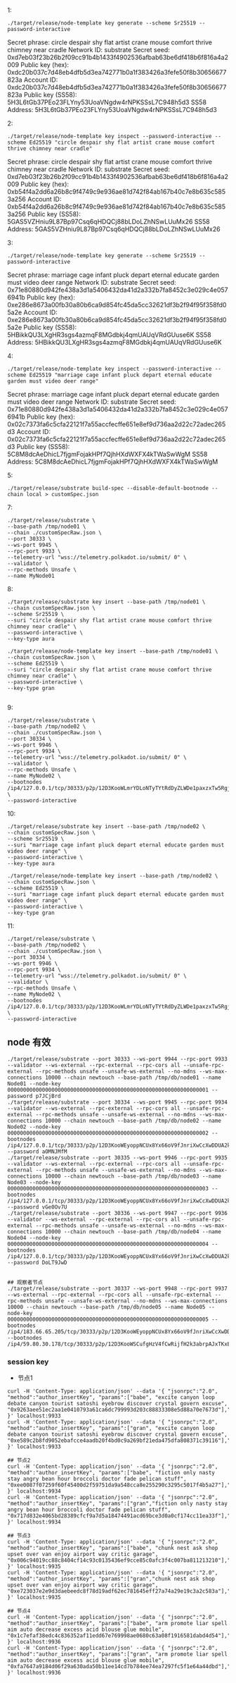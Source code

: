 1:
```shell
./target/release/node-template key generate --scheme Sr25519 --password-interactive
```

Secret phrase:       circle despair shy flat artist crane mouse comfort thrive chimney near cradle
Network ID:        substrate
Secret seed:       0xd7eb03f23b26b2f09cc91b4b1433f4902536afbab63be6df418b6f816a4a2009
Public key (hex):  0xdc20b037c7d48eb4dfb5d3ea742771b0a1f383426a3fefe50f8b30656677823a
Account ID:        0xdc20b037c7d48eb4dfb5d3ea742771b0a1f383426a3fefe50f8b30656677823a
Public key (SS58): 5H3L6tGb37PEo23FLYny53UoaVNgdw4rNPKSSsL7C948h5d3
SS58 Address:      5H3L6tGb37PEo23FLYny53UoaVNgdw4rNPKSSsL7C948h5d3

2:
```shell
./target/release/node-template key inspect --password-interactive --scheme Ed25519 "circle despair shy flat artist crane mouse comfort thrive chimney near cradle"
```

Secret phrase:       circle despair shy flat artist crane mouse comfort thrive chimney near cradle
Network ID:        substrate
Secret seed:       0xd7eb03f23b26b2f09cc91b4b1433f4902536afbab63be6df418b6f816a4a2009
Public key (hex):  0xb54f4a2dd6a26b8c9f4749c9e936ae81d742f84ab167b40c7e8b635c5853a256
Account ID:        0xb54f4a2dd6a26b8c9f4749c9e936ae81d742f84ab167b40c7e8b635c5853a256
Public key (SS58): 5GAS5VZHniu9L87Bp97Csq6qHDQCj88bLDoLZhNSwLUuMx26
SS58 Address:      5GAS5VZHniu9L87Bp97Csq6qHDQCj88bLDoLZhNSwLUuMx26

3:
```shell
./target/release/node-template key generate --scheme Sr25519 --password-interactive
```

Secret phrase:       marriage cage infant pluck depart eternal educate garden must video deer range
Network ID:        substrate
Secret seed:       0x71e80880d942fe438a3d1a5406432da41d2a332b7fa8452c3e029c4e0576941b
Public key (hex):  0xe286e8673a00fb30a80b6ca9d854fc45da5cc32621df3b2f94f95f358fd05a2e
Account ID:        0xe286e8673a00fb30a80b6ca9d854fc45da5cc32621df3b2f94f95f358fd05a2e
Public key (SS58): 5HBikkQU3LXgHR3sgs4azmqF8MGdbkj4qmUAUqVRdGUuse6K
SS58 Address:      5HBikkQU3LXgHR3sgs4azmqF8MGdbkj4qmUAUqVRdGUuse6K

4:
```shell
./target/release/node-template key inspect --password-interactive --scheme Ed25519 "marriage cage infant pluck depart eternal educate garden must video deer range"
```

Secret phrase:       marriage cage infant pluck depart eternal educate garden must video deer range
Network ID:        substrate
Secret seed:       0x71e80880d942fe438a3d1a5406432da41d2a332b7fa8452c3e029c4e0576941b
Public key (hex):  0x02c7373fa6c5cfa22121f7a55accfecffe651e8ef9d736aa2d22c72adec265d3
Account ID:        0x02c7373fa6c5cfa22121f7a55accfecffe651e8ef9d736aa2d22c72adec265d3
Public key (SS58): 5C8M8dcAeDhicL7fjgmFojakHPf7QjhHXdWXFX4kTWaSwWgM
SS58 Address:      5C8M8dcAeDhicL7fjgmFojakHPf7QjhHXdWXFX4kTWaSwWgM

5:
```shell
./target/release/substrate build-spec --disable-default-bootnode --chain local > customSpec.json
```

7:
```shell
./target/release/substrate \
--base-path /tmp/node01 \
--chain ./customSpecRaw.json \
--port 30333 \
--ws-port 9945 \
--rpc-port 9933 \
--telemetry-url "wss://telemetry.polkadot.io/submit/ 0" \
--validator \
--rpc-methods Unsafe \
--name MyNode01
```

8:
```shell
./target/release/substrate key insert --base-path /tmp/node01 \
--chain customSpecRaw.json \
--scheme Sr25519 \
--suri "circle despair shy flat artist crane mouse comfort thrive chimney near cradle" \
--password-interactive \
--key-type aura

./target/release/node-template key insert --base-path /tmp/node01 \
--chain customSpecRaw.json \
--scheme Ed25519 \
--suri "circle despair shy flat artist crane mouse comfort thrive chimney near cradle" \
--password-interactive \
--key-type gran


```

9:
```shell
./target/release/substrate \
--base-path /tmp/node02 \
--chain ./customSpecRaw.json \
--port 30334 \
--ws-port 9946 \
--rpc-port 9934 \
--telemetry-url "wss://telemetry.polkadot.io/submit/ 0" \
--validator \
--rpc-methods Unsafe \
--name MyNode02 \
--bootnodes /ip4/127.0.0.1/tcp/30333/p2p/12D3KooWLmrYDLoNTyTYtRdDyZLWDe1paxzxTw5RgjmHLfzW96SX \
--password-interactive
```


10:
```shell
./target/release/substrate key insert --base-path /tmp/node02 \
--chain customSpecRaw.json \
--scheme Sr25519 \
--suri "marriage cage infant pluck depart eternal educate garden must video deer range" \
--password-interactive \
--key-type aura

./target/release/node-template key insert --base-path /tmp/node02 \
--chain customSpecRaw.json \
--scheme Ed25519 \
--suri "marriage cage infant pluck depart eternal educate garden must video deer range" \
--password-interactive \
--key-type gran
```

11:
```shell
./target/release/substrate \
--base-path /tmp/node02 \
--chain ./customSpecRaw.json \
--port 30334 \
--ws-port 9946 \
--rpc-port 9934 \
--telemetry-url "wss://telemetry.polkadot.io/submit/ 0" \
--validator \
--rpc-methods Unsafe \
--name MyNode02 \
--bootnodes /ip4/127.0.0.1/tcp/30333/p2p/12D3KooWLmrYDLoNTyTYtRdDyZLWDe1paxzxTw5RgjmHLfzW96SX \
--password-interactive
```



## node  有效

```shell
./target/release/substrate --port 30333 --ws-port 9944 --rpc-port 9933 --validator --ws-external --rpc-external --rpc-cors all --unsafe-rpc-external --rpc-methods unsafe --unsafe-ws-external --no-mdns --ws-max-connections 10000 --chain newtouch --base-path /tmp/db/node01 --name Node01 --node-key 0000000000000000000000000000000000000000000000000000000000000001 --password p7JCjBrd
./target/release/substrate --port 30334 --ws-port 9945 --rpc-port 9934 --validator --ws-external --rpc-external --rpc-cors all --unsafe-rpc-external --rpc-methods unsafe --unsafe-ws-external --no-mdns --ws-max-connections 10000 --chain newtouch --base-path /tmp/db/node02 --name Node02 --node-key 0000000000000000000000000000000000000000000000000000000000000002 --bootnodes /ip4/127.0.0.1/tcp/30333/p2p/12D3KooWEyoppNCUx8Yx66oV9fJnriXwCcXwDDUA2kj6vnc6iDEp --password aOMNJMfM
./target/release/substrate --port 30335 --ws-port 9946 --rpc-port 9935 --validator --ws-external --rpc-external --rpc-cors all --unsafe-rpc-external --rpc-methods unsafe --unsafe-ws-external --no-mdns --ws-max-connections 10000 --chain newtouch --base-path /tmp/db/node03 --name Node03 --node-key 0000000000000000000000000000000000000000000000000000000000000003 --bootnodes /ip4/127.0.0.1/tcp/30333/p2p/12D3KooWEyoppNCUx8Yx66oV9fJnriXwCcXwDDUA2kj6vnc6iDEp --password vGe0Ov7U
./target/release/substrate --port 30336 --ws-port 9947 --rpc-port 9936 --validator --ws-external --rpc-external --rpc-cors all --unsafe-rpc-external --rpc-methods unsafe --unsafe-ws-external --no-mdns --ws-max-connections 10000 --chain newtouch --base-path /tmp/db/node04 --name Node04 --node-key 0000000000000000000000000000000000000000000000000000000000000004 --bootnodes /ip4/127.0.0.1/tcp/30333/p2p/12D3KooWEyoppNCUx8Yx66oV9fJnriXwCcXwDDUA2kj6vnc6iDEp --password DoLT9JwD


## 观察者节点
./target/release/substrate --port 30337 --ws-port 9948 --rpc-port 9937  --ws-external --rpc-external --rpc-cors all --unsafe-rpc-external --rpc-methods unsafe --unsafe-ws-external --no-mdns --ws-max-connections 10000 --chain newtouch --base-path /tmp/db/node05 --name Node05 --node-key 0000000000000000000000000000000000000000000000000000000000000005 --bootnodes /ip4/183.66.65.205/tcp/30333/p2p/12D3KooWEyoppNCUx8Yx66oV9fJnriXwCcXwDDUA2kj6vnc6iDEp  --bootnodes /ip4/59.80.30.178/tcp/30333/p2p/12D3KooWSCufgHzV4fCwRijfH2k3abrpAJxTKxEvN1FDuRXA2U9x

```

### session key
- 节点1
```
curl -H 'Content-Type: application/json' --data '{ "jsonrpc":"2.0", "method":"author_insertKey", "params":["babe", "excite canyon loop debate canyon tourist satoshi eyebrow discover crystal govern excuse", "0x9263aee51ec2aa1e0410793a61ca6dc799993d203c88833308e5d88a70e7673d"],"id":1 }' localhost:9933
curl -H 'Content-Type: application/json' --data '{ "jsonrpc":"2.0", "method":"author_insertKey", "params":["gran", "excite canyon loop debate canyon tourist satoshi eyebrow discover crystal govern excuse", "0xe589c2b8fd9052ebafcce4aadb20f4bd0c9a269bf21eda475dfa808371c39116"],"id":1 }' localhost:9933

## 节点2
curl -H 'Content-Type: application/json' --data '{ "jsonrpc":"2.0", "method":"author_insertKey", "params":["babe", "fiction only nasty stay angry bean hour broccoli doctor fade pelican stuff", "0xee0087f07259f60f45400d2f59751da9a548cca8e255290c3295c5017f4b5a27"],"id":1 }' localhost:9934
curl -H 'Content-Type: application/json' --data '{ "jsonrpc":"2.0", "method":"author_insertKey", "params":["gran","fiction only nasty stay angry bean hour broccoli doctor fade pelican stuff", "0x717d832e4065bd28389cfcf9a7d5a18474491acd69bce3d0a0cf174cc11ea33f"],"id":1 }' localhost:9934

## 节点3
curl -H 'Content-Type: application/json' --data '{ "jsonrpc":"2.0", "method":"author_insertKey", "params":["babe", "chunk nest ask shop upset over van enjoy airport way critic garage", "0x006c94019cc88c8404cf14c93c0135436ef9cce85c0afc3f4c007ba811213210"],"id":1 }' localhost:9935
curl -H 'Content-Type: application/json' --data '{ "jsonrpc":"2.0", "method":"author_insertKey", "params":["gran","chunk nest ask shop upset over van enjoy airport way critic garage", "0xe723037e2e9d3daebeedc8f78d19adf62ec781645eff27a74a29e19c3a2c583a"],"id":1 }' localhost:9935

## 节点4
curl -H 'Content-Type: application/json' --data '{ "jsonrpc":"2.0", "method":"author_insertKey", "params":["babe", "arm promote liar spell aim auto decrease excess acid blouse glue mobile", "0x1c7efaf38edc4c836352af11edd67e769998ae0680c63a08f1916581dabd4d54"],"id":1 }' localhost:9936
curl -H 'Content-Type: application/json' --data '{ "jsonrpc":"2.0", "method":"author_insertKey", "params":["gran", "arm promote liar spell aim auto decrease excess acid blouse glue mobile", "0xfa7647a9184d06f29a630ada50b11ee14cd7b784ee74ea7297fc5f1e64a44dbd"],"id":1 }' localhost:9936
```